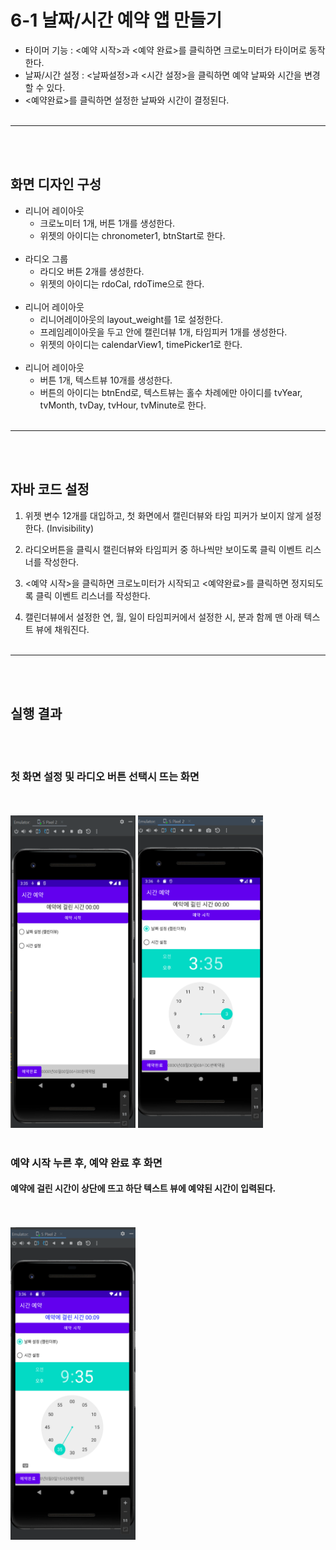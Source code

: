 <br></br>
# 6-1 날짜/시간 예약 앱 만들기 
* 타이머 기능 : <예약 시작>과 <예약 완료>를 클릭하면 크로노미터가 타이머로 동작한다. 
* 날짜/시간 설정 : <날짜설정>과 <시간 설정>을 클릭하면 예약 날짜와 시간을 변경할 수 있다. 
* <예약완료>를 클릭하면 설정한 날짜와 시간이 결정된다. 
<br></br>
---
<br></br>

## 화면 디자인 구성 
* 리니어 레이아웃
    - 크로노미터 1개,  버튼 1개를 생성한다. 
    - 위젯의 아이디는 chronometer1, btnStart로 한다. 
<br></br>    
* 라디오 그룹 
    - 라디오 버튼 2개를 생성한다.  
    - 위젯의 아이디는 rdoCal, rdoTime으로 한다. 
<br></br>    
* 리니어 레이아웃  
    - 리니어레이아웃의 layout_weight를 1로 설정한다.   
    - 프레임레이아웃을 두고 안에 캘린더뷰 1개, 타임피커 1개를 생성한다. 
    - 위젯의 아이디는 calendarView1, timePicker1로 한다. 
<br></br>    
* 리니어 레이아웃  
    - 버튼 1개, 텍스트뷰 10개를 생성한다.   
    - 버튼의 아이디는 btnEnd로, 텍스트뷰는 홀수 차례에만 아이디를 tvYear, tvMonth, tvDay, tvHour, tvMinute로 한다. 
<br></br>
---
<br></br>
  
## 자바 코드 설정 
1. 위젯 변수 12개를 대입하고, 첫 화면에서 캘린더뷰와 타임 피커가 보이지 않게 설정한다. (Invisibility)

2. 라디오버튼을 클릭시 캘린더뷰와 타임피커 중 하나씩만 보이도록 클릭 이벤트 리스너를 작성한다. 

3. <예약 시작>을 클릭하면 크로노미터가 시작되고 <예약완료>를 클릭하면 정지되도록 클릭 이벤트 리스너를 작성한다. 

4. 캘린더뷰에서 설정한 연, 월, 일이 타임피커에서 설정한 시, 분과 함께 맨 아래 텍스트 뷰에 채워진다. 
<br></br>
---
<br></br>

## 실행 결과 
<br></br>

### 첫 화면 설정 및 라디오 버튼 선택시 뜨는 화면
<br></br>
<img src="img/img1.png" width="200" height="500">
<img src="img/img2.png" width="200" height="500">
<br></br>

### 예약 시작 누른 후, 예약 완료 후 화면 
#### 예약에 걸린 시간이 상단에 뜨고 하단 텍스트 뷰에 예약된 시간이 입력된다. 
<br></br>
<img src="img/img3.png" width="200" height="500">


